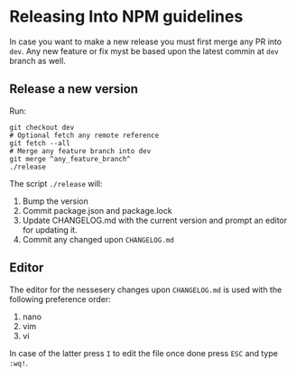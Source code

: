 # Releasing Into NPM guidelines

In case you want to make a new release you must first merge any PR into `dev`. Any new feature or fix myst be based upon the latest commin at `dev` branch as well.

## Release a new version

Run:

```
git checkout dev
# Optional fetch any remote reference
git fetch --all
# Merge any feature branch into dev
git merge ^any_feature_branch^
./release
```
The script `./release` will:

1. Bump the version
2. Commit package.json and package.lock
3. Update CHANGELOG.md with the current version and prompt an editor for updating it.
4. Commit any changed upon `CHANGELOG.md`

## Editor

The editor for the nessesery changes upon `CHANGELOG.md` is used with the following preference order:

1. nano
2. vim
2. vi

In case of the latter press `I` to edit the file once done press `ESC` and type `:wq!`.